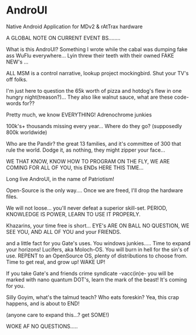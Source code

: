 # AndroUI
Native Android Application for MDv2 &amp; rAtTrax hardware 



A GLOBAL NOTE ON CURRENT EVENT BS........ 

What is this AndroUI? Something I wrote while the cabal was dumping fake ass WuFlu everywhere... Lyin threw their teeth with their owned FAKE NEW's ...

ALL MSM is a control narrative, lookup project mockingbird. Shut your TV's off folks.

I'm just here to question the 65k worth of pizza and hotdog's flew in one hungry night(treason?)... They also like walnut sauce, what are these code-words for??

Pretty much, we know EVERYTHING! Adrenochrome junkies

100k's+ thousands missing every year... Where do they go? (supposedly 800k worldwide)

Who are the Pandir? the great 13 families, and it's committee of 300 that rule the world. Dodge it, as nothing, they might zipper your face...

WE THAT KNOW, KNOW HOW TO PROGRAM ON THE FLY, WE ARE COMING FOR ALL OF YOU, this ENDs HERE THIS TIME...

Long live AndroUI, in the name of Patriotism! 

Open-Source is the only way.... Once we are freed, I'll drop the hardware files.

We will not loose...  you'll never defeat a superior skill-set. PERIOD, KNOWLEDGE IS POWER, LEARN TO USE IT PROPERLY.

Khazarins, your time free is short... EYE's ARE ON BALL NO QUESTION, WE SEE YOU, AND ALL OF YOU and your FRIENDS.

and a little fact for you Gate's uses. You windows junkies..... Time to expand your horizons! Lucifers, aka Moloch-OS. You will burn in hell for the sin's of use.
REPENT to an OpenSource OS, plenty of distributions to choose from. Time to get real, and grow up! WAKE UP!

If you take Gate's and friends crime syndicate -vacc(in)e- you will be marked with nano quantum DOT's, learn the mark of the beast! It's coming for you.

Silly Goyim, what's the talmud teach? Who eats foreskin? Yea, this crap happens, and is about to END!

(anyone care to expand this...? get SOME!)

WOKE AF NO QUESTIONS.....
